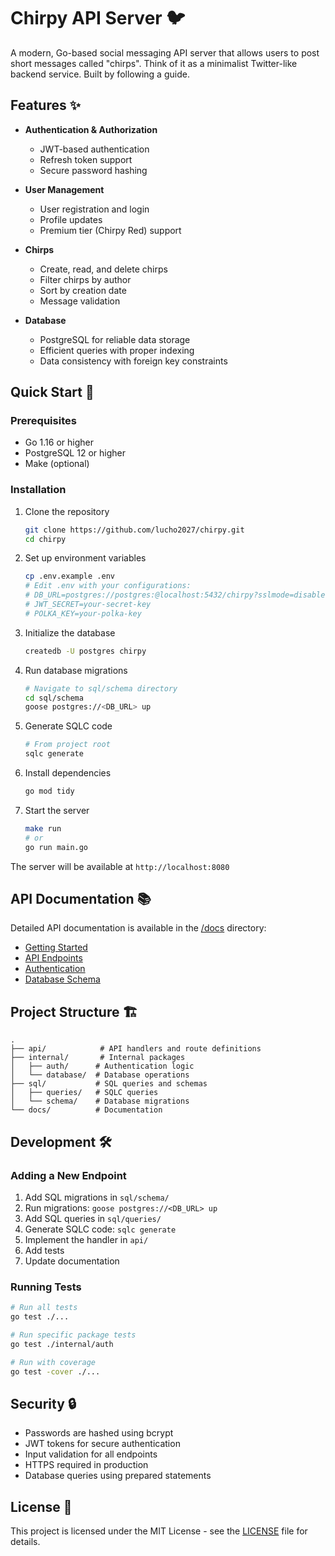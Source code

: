 # Chirpy API Server 🐦

A modern, Go-based social messaging API server that allows users to post short messages called "chirps". Think of it as a minimalist Twitter-like backend service. Built by following a guide.

## Features ✨

- **Authentication & Authorization**

  - JWT-based authentication
  - Refresh token support
  - Secure password hashing

- **User Management**

  - User registration and login
  - Profile updates
  - Premium tier (Chirpy Red) support

- **Chirps**

  - Create, read, and delete chirps
  - Filter chirps by author
  - Sort by creation date
  - Message validation

- **Database**
  - PostgreSQL for reliable data storage
  - Efficient queries with proper indexing
  - Data consistency with foreign key constraints

## Quick Start 🚀

### Prerequisites

- Go 1.16 or higher
- PostgreSQL 12 or higher
- Make (optional)

### Installation

1. Clone the repository

   ```bash
   git clone https://github.com/lucho2027/chirpy.git
   cd chirpy
   ```

2. Set up environment variables

   ```bash
   cp .env.example .env
   # Edit .env with your configurations:
   # DB_URL=postgres://postgres:@localhost:5432/chirpy?sslmode=disable
   # JWT_SECRET=your-secret-key
   # POLKA_KEY=your-polka-key
   ```

3. Initialize the database

   ```bash
   createdb -U postgres chirpy
   ```

4. Run database migrations

   ```bash
   # Navigate to sql/schema directory
   cd sql/schema
   goose postgres://<DB_URL> up
   ```

5. Generate SQLC code

   ```bash
   # From project root
   sqlc generate
   ```

6. Install dependencies

   ```bash
   go mod tidy
   ```

7. Start the server
   ```bash
   make run
   # or
   go run main.go
   ```

The server will be available at `http://localhost:8080`

## API Documentation 📚

Detailed API documentation is available in the [/docs](/docs) directory:

- [Getting Started](/docs/getting-started.md)
- [API Endpoints](/docs/endpoints.md)
- [Authentication](/docs/authentication.md)
- [Database Schema](/docs/database.md)

## Project Structure 🏗️

```
.
├── api/            # API handlers and route definitions
├── internal/       # Internal packages
│   ├── auth/      # Authentication logic
│   └── database/  # Database operations
├── sql/           # SQL queries and schemas
│   ├── queries/   # SQLC queries
│   └── schema/    # Database migrations
└── docs/          # Documentation
```

## Development 🛠️

### Adding a New Endpoint

1. Add SQL migrations in `sql/schema/`
2. Run migrations: `goose postgres://<DB_URL> up`
3. Add SQL queries in `sql/queries/`
4. Generate SQLC code: `sqlc generate`
5. Implement the handler in `api/`
6. Add tests
7. Update documentation

### Running Tests

```bash
# Run all tests
go test ./...

# Run specific package tests
go test ./internal/auth

# Run with coverage
go test -cover ./...
```

## Security 🔒

- Passwords are hashed using bcrypt
- JWT tokens for secure authentication
- Input validation for all endpoints
- HTTPS required in production
- Database queries using prepared statements

## License 📄

This project is licensed under the MIT License - see the [LICENSE](LICENSE) file for details.
